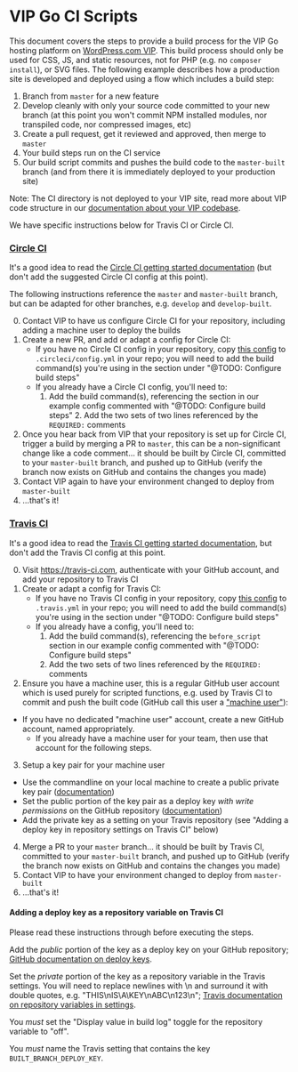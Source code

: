 # VIP Go CI Scripts

This document covers the steps to provide a build process for the VIP Go hosting platform on [WordPress.com VIP](https://vip.wordpress.com/). This build process should only be used for CSS, JS, and static resources, not for PHP (e.g. no `composer install`), or SVG files. The following example describes how a production site is developed and deployed using a flow which includes a build step:

1. Branch from `master` for a new feature
2. Develop cleanly with only your source code committed to your new branch (at this point you won't commit NPM installed modules, nor transpiled code, nor compressed images, etc)
3. Create a pull request, get it reviewed and approved, then merge to `master`
4. Your build steps run on the CI service
5. Our build script commits and pushes the build code to the `master-built` branch (and from there it is immediately deployed to your production site)

Note: The CI directory is not deployed to your VIP site, read more about VIP code structure in our [documentation about your VIP codebase](https://vip.wordpress.com/documentation/vip-go/understanding-your-vip-go-codebase/).

We have specific instructions below for Travis CI or Circle CI.

### [Circle CI](https://circleci.com/)

It's a good idea to read the [Circle CI getting started documentation](https://circleci.com/docs/1.0/getting-started/) (but don't add the suggested Circle CI config at this point).

The following instructions reference the `master` and `master-built` branch, but can be adapted for other branches, e.g. `develop` and `develop-built`.

0. Contact VIP to have us configure Circle CI for your repository, including adding a machine user to deploy the builds
1. Create a new PR, and add or adapt a config for Circle CI:
	* If you have no Circle CI config in your repository, copy [this config](https://raw.githubusercontent.com/Automattic/vip-go-build/master/.circleci/config.yml) to `.circleci/config.yml` in your repo; you will need to add the build command(s) you're using in the section under "@TODO: Configure build steps"
	* If you already have a Circle CI config, you'll need to:
	    1. Add the build command(s), referencing the section in our example config commented with "@TODO: Configure build steps"
			2. Add the two sets of two lines referenced by the `REQUIRED:` comments
2. Once you hear back from VIP that your repository is set up for Circle CI, trigger a build by merging a PR to `master`, this can be a non-significant change like a code comment… it should be built by Circle CI, committed to your `master-built` branch, and pushed up to GitHub (verify the branch now exists on GitHub and contains the changes you made)
3. Contact VIP again to have your environment changed to deploy from `master-built`
4. …that's it!

### [Travis CI](https://travis-ci.com)

It's a good idea to read the [Travis CI getting started documentation](https://docs.travis-ci.com/user/getting-started/), but don't add the Travis CI config at this point.

0. Visit https://travis-ci.com, authenticate with your GitHub account, and add your repository to Travis CI
1. Create or adapt a config for Travis CI:
	* If you have no Travis CI config in your repository, copy [this config](https://raw.githubusercontent.com/Automattic/vip-go-build/master/.travis.yml) to `.travis.yml` in your repo; you will need to add the build command(s) you're using in the section under "@TODO: Configure build steps"
	* If you already have a config, you'll need to:
		1. Add the build command(s), referencing the `before_script` section in our example config commented with "@TODO: Configure build steps"
		2. Add the two sets of two lines referenced by the `REQUIRED:` comments
2. Ensure you have a machine user, this is a regular GitHub user account which is used purely for scripted functions, e.g. used by Travis CI to commit and push the built code (GitHub call this user a ["machine user"](https://developer.github.com/v3/guides/managing-deploy-keys/#machine-users)):
  * If you have no dedicated "machine user" account, create a new GitHub account, named appropriately.
	* If you already have a machine user for your team, then use that account for the following steps.
3. Setup a key pair for your machine user
  * Use the commandline on your local machine to create a public private key pair ([documentation](https://help.github.com/articles/generating-a-new-ssh-key-and-adding-it-to-the-ssh-agent/))
  * Set the public portion of the key pair as a deploy key *with write permissions* on the GitHub repository ([documentation](https://developer.github.com/v3/guides/managing-deploy-keys/#deploy-keys))
  * Add the private key as a setting on your Travis repository (see "Adding a deploy key in repository settings on Travis CI" below)
4. Merge a PR to your `master` branch… it should be built by Travis CI, committed to your `master-built` branch, and pushed up to GitHub (verify the branch now exists on GitHub and contains the changes you made)
5. Contact VIP to have your environment changed to deploy from `master-built`
6. …that's it!

#### Adding a deploy key as a repository variable on Travis CI

Please read these instructions through before executing the steps.

Add the *public* portion of the key as a deploy key on your GitHub repository; [GitHub documentation on deploy keys](https://developer.github.com/v3/guides/managing-deploy-keys/#deploy-keys).

Set the *private* portion of the key as a repository variable in the Travis settings. You will need to replace newlines with \n and surround it with double quotes, e.g. "THIS\nIS\A\KEY\nABC\n123\n"; [Travis documentation on repository variables in settings](https://docs.travis-ci.com/user/environment-variables/#Defining-Variables-in-Repository-Settings).

You *must* set the "Display value in build log" toggle for the repository variable to "off".

You *must* name the Travis setting that contains the key `BUILT_BRANCH_DEPLOY_KEY`.

